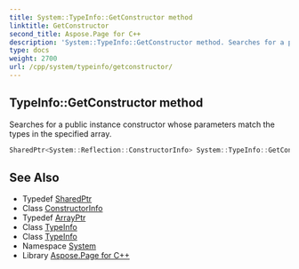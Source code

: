 ```yaml
---
title: System::TypeInfo::GetConstructor method
linktitle: GetConstructor
second_title: Aspose.Page for C++
description: 'System::TypeInfo::GetConstructor method. Searches for a public instance constructor whose parameters match the types in the specified array in C++.'
type: docs
weight: 2700
url: /cpp/system/typeinfo/getconstructor/
---
```

## TypeInfo::GetConstructor method


Searches for a public instance constructor whose parameters match the types in the specified array.

```cpp
SharedPtr<System::Reflection::ConstructorInfo> System::TypeInfo::GetConstructor(const ArrayPtr<TypeInfo> &types) const
```

## See Also

* Typedef [SharedPtr](../../sharedptr/)
* Class [ConstructorInfo](../../../system.reflection/constructorinfo/)
* Typedef [ArrayPtr](../../arrayptr/)
* Class [TypeInfo](../)
* Class [TypeInfo](../)
* Namespace [System](../../)
* Library [Aspose.Page for C++](../../../)
